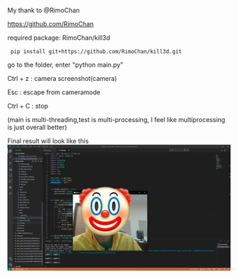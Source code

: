 My thank to @RimoChan

https://github.com/RimoChan

required package: RimoChan/kill3d

     pip install git+https://github.com/RimoChan/kill3d.git
  go to the folder, enter "python main.py"
  
  Ctrl + z : camera screenshot(camera)
  
  Esc : escape from cameramode
  
  Ctrl + C : stop

(main is multi-threading,test is multi-processing, I feel like multiprocessing is just overall better)

<h>Final result will look like this</h>
<br>
<img src='https://github.com/DAF201/toys/blob/main/video/11.238277196884155.png'>

